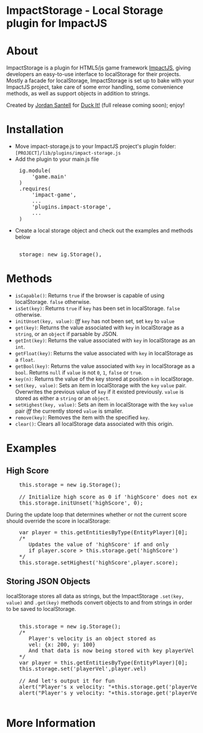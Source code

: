 ImpactStorage - Local Storage plugin for ImpactJS
=================================================

# About

ImpactStorage is a plugin for HTML5/js game framework [ImpactJS](http://www.impactjs.com), giving developers an easy-to-use interface to localStorage for their projects. Mostly a facade for localStorage, ImpactStorage is set up to bake with your ImpactJS project, take care of some error handling, some convenience methods, as well as support objects in addition to strings.

Created by [Jordan Santell](http://www.jsantell.com) for [Duck It!](http://www.spacewhalestudios.com/duckit/) (full release coming soon); enjoy!

# Installation

* Move impact-storage.js to your ImpactJS project's plugin folder: ``[PROJECT]/lib/plugins/impact-storage.js``
* Add the plugin to your main.js file
<pre>
    ig.module(
        'game.main'
    )
    .requires(
        'impact-game',
        ...
        'plugins.impact-storage',
        ...
    )
</pre>
* Create a local storage object and check out the examples and methods below
<pre> 
    storage: new ig.Storage(),
</pre>


# Methods

* ``isCapable()``: Returns ``true`` if the browser is capable of using localStorage. ``false`` otherwise.
* ``isSet(key)``: Returns ``true`` if ``key`` has been set in localStorage. ``false`` otherwise.
* ``initUnset(key, value)``: *Iff* ``key`` has not been set, set ``key`` to ``value``
* ``get(key)``: Returns the value associated with ``key`` in localStorage as a ``string``, or an ``object`` if parsable by JSON.
* ``getInt(key)``: Returns the value associated with ``key`` in localStorage as an ``int``.
* ``getFloat(key)``: Returns the value associated with ``key`` in localStorage as a ``float``.
* ``getBool(key)``: Returns the value associated with ``key`` in localStorage as a ``bool``. Returns ``null`` if ``value`` is not ``0``, ``1``, ``false`` or ``true``.
* ``key(n)``: Returns the value of the key stored at position ``n`` in localStorage.
* ``set(key, value)``: Sets an item in localStorage with the ``key`` ``value`` pair. Overwrites the previous value of ``key`` if it existed previously. ``value`` is stored as either a ``string`` or an ``object``.
* ``setHighest(key, value)``: Sets an item in localStorage with the ``key`` ``value`` pair *iff* the currently stored ``value`` is smaller.
* ``remove(key)``: Removes the item with the specified ``key``.
* ``clear()``: Clears all localStorage data associated with this origin.


# Examples

## High Score

<pre>
    this.storage = new ig.Storage();

    // Initialize high score as 0 if 'highScore' does not exist
    this.storage.initUnset('highScore', 0);
</pre>
During the update loop that determines whether or not the current score should override the score in localStorage:
<pre>
    var player = this.getEntitiesByType(EntityPlayer)[0];
    /*
       Updates the value of 'highScore' if and only
       if player.score > this.storage.get('highScore')
    */
    this.storage.setHighest('highScore',player.score); 
</pre>

## Storing JSON Objects

localStorage stores all data as strings, but the ImpactStorage ``.set(key, value)`` and ``.get(key)`` methods convert objects to and from strings  in order to be saved to localStorage.
<pre>

    this.storage = new ig.Storage();
    /*
       Player's velocity is an object stored as
       vel: {x: 200, y: 100}
       And that data is now being stored with key playerVel in localStorage
    */
    var player = this.getEntitiesByType(EntityPlayer)[0];
    this.storage.set('playerVel',player.vel)

    // And let's output it for fun
    alert("Player's x velocity: "+this.storage.get('playerVel').x);
    alert("Player's y velocity: "+this.storage.get('playerVel').y);

</pre>

# More Information

